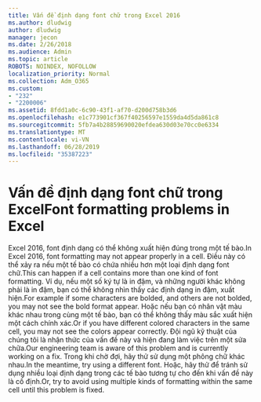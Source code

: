 ```yaml
---
title: Vấn đề định dạng font chữ trong Excel 2016
ms.author: dludwig
author: dludwig
manager: jecon
ms.date: 2/26/2018
ms.audience: Admin
ms.topic: article
ROBOTS: NOINDEX, NOFOLLOW
localization_priority: Normal
ms.collection: Adm_O365
ms.custom:
- "232"
- "2200006"
ms.assetid: 8fdd1a0c-6c90-43f1-af70-d200d758b3d6
ms.openlocfilehash: e1c773901cf367f40256597e1559da4d5da861c8
ms.sourcegitcommit: 5fb7a4b28859690020efdea630d03e70cc0e6334
ms.translationtype: MT
ms.contentlocale: vi-VN
ms.lasthandoff: 06/28/2019
ms.locfileid: "35387223"
---
```

# <a name="font-formatting-problems-in-excel"></a><span data-ttu-id="0ab9f-102">Vấn đề định dạng font chữ trong Excel</span><span class="sxs-lookup"><span data-stu-id="0ab9f-102">Font formatting problems in Excel</span></span>

<span data-ttu-id="0ab9f-103">Excel 2016, font định dạng có thể không xuất hiện đúng trong một tế bào.</span><span class="sxs-lookup"><span data-stu-id="0ab9f-103">In Excel 2016, font formatting may not appear properly in a cell.</span></span> <span data-ttu-id="0ab9f-104">Điều này có thể xảy ra nếu một tế bào có chứa nhiều hơn một loại định dạng font chữ.</span><span class="sxs-lookup"><span data-stu-id="0ab9f-104">This can happen if a cell contains more than one kind of font formatting.</span></span> <span data-ttu-id="0ab9f-105">Ví dụ, nếu một số ký tự là in đậm, và những người khác không phải là in đậm, bạn có thể không nhìn thấy các định dạng in đậm, xuất hiện.</span><span class="sxs-lookup"><span data-stu-id="0ab9f-105">For example if some characters are bolded, and others are not bolded, you may not see the bold format appear.</span></span> <span data-ttu-id="0ab9f-106">Hoặc nếu bạn có nhân vật màu khác nhau trong cùng một tế bào, bạn có thể không thấy màu sắc xuất hiện một cách chính xác.</span><span class="sxs-lookup"><span data-stu-id="0ab9f-106">Or if you have different colored characters in the same cell, you may not see the colors appear correctly.</span></span> <span data-ttu-id="0ab9f-107">Đội ngũ kỹ thuật của chúng tôi là nhận thức của vấn đề này và hiện đang làm việc trên một sửa chữa.</span><span class="sxs-lookup"><span data-stu-id="0ab9f-107">Our engineering team is aware of this problem and is currently working on a fix.</span></span> <span data-ttu-id="0ab9f-108">Trong khi chờ đợi, hãy thử sử dụng một phông chữ khác nhau.</span><span class="sxs-lookup"><span data-stu-id="0ab9f-108">In the meantime, try using a different font.</span></span> <span data-ttu-id="0ab9f-109">Hoặc, hãy thử để tránh sử dụng nhiều loại định dạng trong các tế bào tương tự cho đến khi vấn đề này là cố định.</span><span class="sxs-lookup"><span data-stu-id="0ab9f-109">Or, try to avoid using multiple kinds of formatting within the same cell until this problem is fixed.</span></span>
  